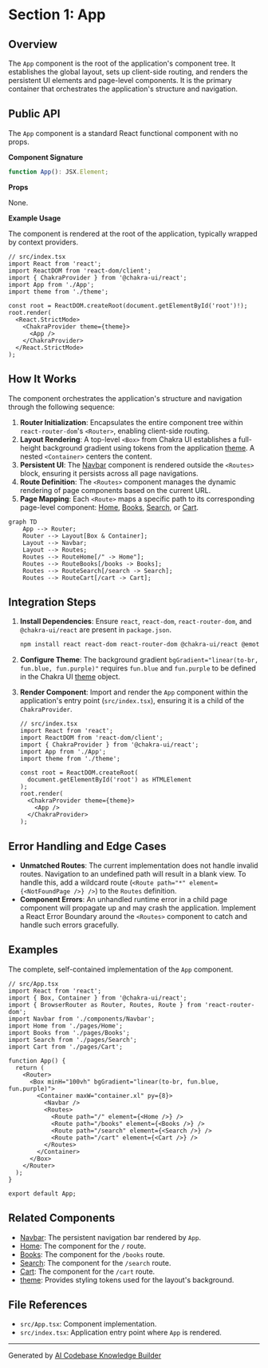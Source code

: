 # Section 1: App

## Overview

The `App` component is the root of the application's component tree. It establishes the global layout, sets up client-side routing, and renders the persistent UI elements and page-level components. It is the primary container that orchestrates the application's structure and navigation.

## Public API

The `App` component is a standard React functional component with no props.

**Component Signature**
```typescript
function App(): JSX.Element;
```

**Props**

None.

**Example Usage**

The component is rendered at the root of the application, typically wrapped by context providers.

```tsx
// src/index.tsx
import React from 'react';
import ReactDOM from 'react-dom/client';
import { ChakraProvider } from '@chakra-ui/react';
import App from './App';
import theme from './theme';

const root = ReactDOM.createRoot(document.getElementById('root')!);
root.render(
  <React.StrictMode>
    <ChakraProvider theme={theme}>
      <App />
    </ChakraProvider>
  </React.StrictMode>
);
```

## How It Works

The component orchestrates the application's structure and navigation through the following sequence:

1.  **Router Initialization**: Encapsulates the entire component tree within `react-router-dom`'s `<Router>`, enabling client-side routing.
2.  **Layout Rendering**: A top-level `<Box>` from Chakra UI establishes a full-height background gradient using tokens from the application [theme](09_theme.md). A nested `<Container>` centers the content.
3.  **Persistent UI**: The [Navbar](03_navbar.md) component is rendered outside the `<Routes>` block, ensuring it persists across all page navigations.
4.  **Route Definition**: The `<Routes>` component manages the dynamic rendering of page components based on the current URL.
5.  **Page Mapping**: Each `<Route>` maps a specific path to its corresponding page-level component: [Home](04_home.md), [Books](05_books.md), [Search](06_search.md), or [Cart](07_cart.md).

```mermaid
graph TD
    App --> Router;
    Router --> Layout[Box & Container];
    Layout --> Navbar;
    Layout --> Routes;
    Routes --> RouteHome[/" -> Home"];
    Routes --> RouteBooks[/books -> Books];
    Routes --> RouteSearch[/search -> Search];
    Routes --> RouteCart[/cart -> Cart];
```

## Integration Steps

1.  **Install Dependencies**: Ensure `react`, `react-dom`, `react-router-dom`, and `@chakra-ui/react` are present in `package.json`.

    ```bash
    npm install react react-dom react-router-dom @chakra-ui/react @emotion/react @emotion/styled framer-motion
    ```

2.  **Configure Theme**: The background gradient `bgGradient="linear(to-br, fun.blue, fun.purple)"` requires `fun.blue` and `fun.purple` to be defined in the Chakra UI [theme](09_theme.md) object.

3.  **Render Component**: Import and render the `App` component within the application's entry point (`src/index.tsx`), ensuring it is a child of the `ChakraProvider`.

    ```tsx
    // src/index.tsx
    import React from 'react';
    import ReactDOM from 'react-dom/client';
    import { ChakraProvider } from '@chakra-ui/react';
    import App from './App';
    import theme from './theme';

    const root = ReactDOM.createRoot(
      document.getElementById('root') as HTMLElement
    );
    root.render(
      <ChakraProvider theme={theme}>
        <App />
      </ChakraProvider>
    );
    ```

## Error Handling and Edge Cases

-   **Unmatched Routes**: The current implementation does not handle invalid routes. Navigation to an undefined path will result in a blank view. To handle this, add a wildcard route (`<Route path="*" element={<NotFoundPage />} />`) to the `Routes` definition.
-   **Component Errors**: An unhandled runtime error in a child page component will propagate up and may crash the application. Implement a React Error Boundary around the `<Routes>` component to catch and handle such errors gracefully.

## Examples

The complete, self-contained implementation of the `App` component.

```tsx
// src/App.tsx
import React from 'react';
import { Box, Container } from '@chakra-ui/react';
import { BrowserRouter as Router, Routes, Route } from 'react-router-dom';
import Navbar from './components/Navbar';
import Home from './pages/Home';
import Books from './pages/Books';
import Search from './pages/Search';
import Cart from './pages/Cart';

function App() {
  return (
    <Router>
      <Box minH="100vh" bgGradient="linear(to-br, fun.blue, fun.purple)">
        <Container maxW="container.xl" py={8}>
          <Navbar />
          <Routes>
            <Route path="/" element={<Home />} />
            <Route path="/books" element={<Books />} />
            <Route path="/search" element={<Search />} />
            <Route path="/cart" element={<Cart />} />
          </Routes>
        </Container>
      </Box>
    </Router>
  );
}

export default App;
```

## Related Components

-   [Navbar](03_navbar.md): The persistent navigation bar rendered by `App`.
-   [Home](04_home.md): The component for the `/` route.
-   [Books](05_books.md): The component for the `/books` route.
-   [Search](06_search.md): The component for the `/search` route.
-   [Cart](07_cart.md): The component for the `/cart` route.
-   [theme](09_theme.md): Provides styling tokens used for the layout's background.

## File References

-   `src/App.tsx`: Component implementation.
-   `src/index.tsx`: Application entry point where `App` is rendered.

---

Generated by [AI Codebase Knowledge Builder](https://github.com/The-Pocket/Tutorial-Codebase-Knowledge)